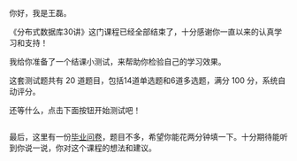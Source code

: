 
你好，我是王磊。

《分布式数据库30讲》这门课程已经全部结束了，十分感谢你一直以来的认真学习和支持！

我给你准备了一个结课小测试，来帮助你检验自己的学习效果。

这套测试题共有 20 道题目，包括14道单选题和6道多选题，满分 100 分，系统自动评分。

还等什么，点击下面按钮开始测试吧！

[<img src="https://static001.geekbang.org/resource/image/28/a4/28d1be62669b4f3cc01c36466bf811a4.png" alt="">](http://time.geekbang.org/quiz/intro?act_id=228&amp;exam_id=748)

最后，这里有一份[毕业问卷](https://jinshuju.net/f/gTzVY9)，题目不多，希望你能花两分钟填一下。十分期待能听到你说一说，你对这个课程的想法和建议。

[<img src="https://static001.geekbang.org/resource/image/6f/c4/6f3610615eba9fb8da9826424d488ec4.jpg" alt="">](https://jinshuju.net/f/gTzVY9)
